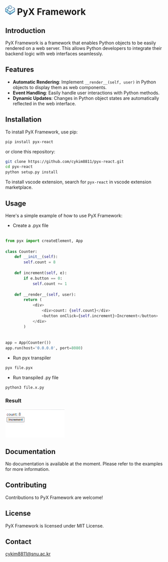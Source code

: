 
# <img src="https://raw.githubusercontent.com/cykim8811/pyx-react/main/assets/pyx.svg" width="30" height="30"> PyX Framework


## Introduction
PyX Framework is a framework that enables Python objects to be easily rendered on a web server. This allows Python developers to integrate their backend logic with web interfaces seamlessly.

## Features
- **Automatic Rendering**: Implement `__render__(self, user)` in Python objects to display them as web components.
- **Event Handling**: Easily handle user interactions with Python methods.
- **Dynamic Updates**: Changes in Python object states are automatically reflected in the web interface.

## Installation
To install PyX Framework, use pip:

```bash
pip install pyx-react
```

or clone this repository:

```bash
git clone https://github.com/cykim8811/pyx-react.git
cd pyx-react
python setup.py install
```

To install vscode extension, search for `pyx-react` in vscode extension marketplace.

## Usage
Here's a simple example of how to use PyX Framework:

- Create a .pyx file
```python

from pyx import createElement, App

class Counter:
    def __init__(self):
        self.count = 8

    def increment(self, e):
        if e.button == 0:
            self.count += 1

    def __render__(self, user):
        return (
            <div>
                <div>count: {self.count}</div>
                <button onClick={self.increment}>Increment</button>
            </div>
        )


app = App(Counter())
app.run(host='0.0.0.0', port=8080)


```

- Run pyx transpiler

```bash
pyx file.pyx
```

- Run transpiled .py file

```bash
python3 file.x.py
```


### Result
![result](https://raw.githubusercontent.com/cykim8811/pyx-react/main/assets/screenshot_1.gif)

## Documentation
No documentation is available at the moment. Please refer to the examples for more information.

## Contributing
Contributions to PyX Framework are welcome!

## License
PyX Framework is licensed under MIT License.

## Contact
cykim8811@snu.ac.kr
